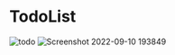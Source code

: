 # TodoList
![todo](https://user-images.githubusercontent.com/65181954/189487065-137ba0ce-0969-4278-848f-4a077d798b05.png)
![Screenshot 2022-09-10 193849](https://user-images.githubusercontent.com/65181954/189487112-bbb322f9-59d3-485d-b8c4-d8a1d7f49706.png)
